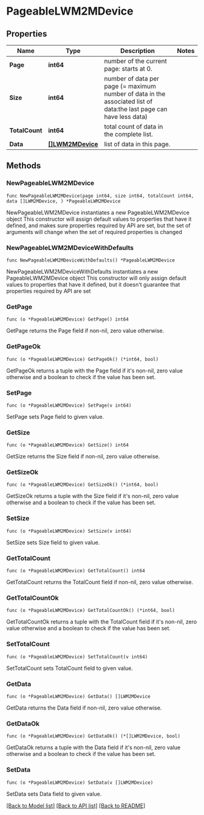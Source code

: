 # PageableLWM2MDevice

## Properties

Name | Type | Description | Notes
------------ | ------------- | ------------- | -------------
**Page** | **int64** | number of the current page: starts at 0. | 
**Size** | **int64** | number of data per page (&#x3D; maximum number of data in the associated list of data:the last page can have less data) | 
**TotalCount** | **int64** | total count of data in the complete list. | 
**Data** | [**[]LWM2MDevice**](LWM2MDevice.md) | list of data in this page. | 

## Methods

### NewPageableLWM2MDevice

`func NewPageableLWM2MDevice(page int64, size int64, totalCount int64, data []LWM2MDevice, ) *PageableLWM2MDevice`

NewPageableLWM2MDevice instantiates a new PageableLWM2MDevice object
This constructor will assign default values to properties that have it defined,
and makes sure properties required by API are set, but the set of arguments
will change when the set of required properties is changed

### NewPageableLWM2MDeviceWithDefaults

`func NewPageableLWM2MDeviceWithDefaults() *PageableLWM2MDevice`

NewPageableLWM2MDeviceWithDefaults instantiates a new PageableLWM2MDevice object
This constructor will only assign default values to properties that have it defined,
but it doesn't guarantee that properties required by API are set

### GetPage

`func (o *PageableLWM2MDevice) GetPage() int64`

GetPage returns the Page field if non-nil, zero value otherwise.

### GetPageOk

`func (o *PageableLWM2MDevice) GetPageOk() (*int64, bool)`

GetPageOk returns a tuple with the Page field if it's non-nil, zero value otherwise
and a boolean to check if the value has been set.

### SetPage

`func (o *PageableLWM2MDevice) SetPage(v int64)`

SetPage sets Page field to given value.


### GetSize

`func (o *PageableLWM2MDevice) GetSize() int64`

GetSize returns the Size field if non-nil, zero value otherwise.

### GetSizeOk

`func (o *PageableLWM2MDevice) GetSizeOk() (*int64, bool)`

GetSizeOk returns a tuple with the Size field if it's non-nil, zero value otherwise
and a boolean to check if the value has been set.

### SetSize

`func (o *PageableLWM2MDevice) SetSize(v int64)`

SetSize sets Size field to given value.


### GetTotalCount

`func (o *PageableLWM2MDevice) GetTotalCount() int64`

GetTotalCount returns the TotalCount field if non-nil, zero value otherwise.

### GetTotalCountOk

`func (o *PageableLWM2MDevice) GetTotalCountOk() (*int64, bool)`

GetTotalCountOk returns a tuple with the TotalCount field if it's non-nil, zero value otherwise
and a boolean to check if the value has been set.

### SetTotalCount

`func (o *PageableLWM2MDevice) SetTotalCount(v int64)`

SetTotalCount sets TotalCount field to given value.


### GetData

`func (o *PageableLWM2MDevice) GetData() []LWM2MDevice`

GetData returns the Data field if non-nil, zero value otherwise.

### GetDataOk

`func (o *PageableLWM2MDevice) GetDataOk() (*[]LWM2MDevice, bool)`

GetDataOk returns a tuple with the Data field if it's non-nil, zero value otherwise
and a boolean to check if the value has been set.

### SetData

`func (o *PageableLWM2MDevice) SetData(v []LWM2MDevice)`

SetData sets Data field to given value.



[[Back to Model list]](../README.md#documentation-for-models) [[Back to API list]](../README.md#documentation-for-api-endpoints) [[Back to README]](../README.md)


